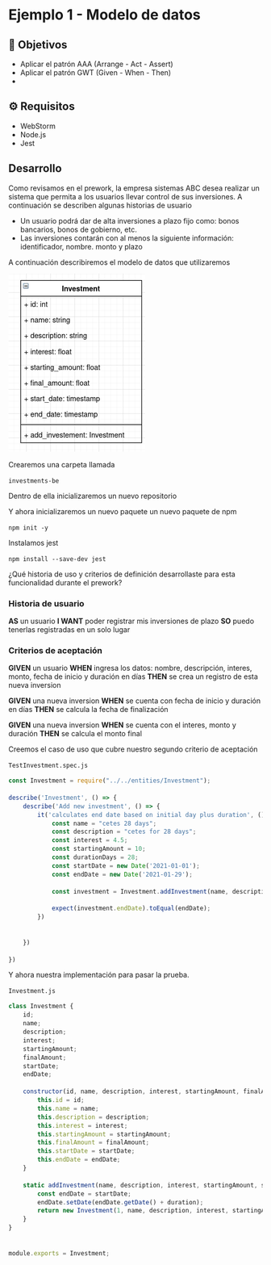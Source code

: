 # Ejemplo 1 - Modelo de datos

## :dart: Objetivos

- Aplicar el patrón AAA (Arrange -  Act - Assert)
- Aplicar el patrón GWT (Given - When - Then)
- 
## ⚙ Requisitos

- WebStorm
- Node.js
- Jest

## Desarrollo

Como revisamos en el prework, la empresa sistemas ABC desea realizar un sistema que permita a los usuarios llevar
control de sus inversiones. A continuación se describen algunas historias de usuario

- Un usuario podrá dar de alta inversiones a plazo fijo como: bonos bancarios, bonos de gobierno, etc.
- Las inversiones contarán con al menos la siguiente información: identificador, nombre. monto y plazo

A continuación describiremos el modelo de datos que utilizaremos

![img_4.png](img_4.png)

Crearemos una carpeta llamada

`investments-be`

Dentro de ella inicializaremos un nuevo repositorio

Y ahora inicializaremos un nuevo paquete un nuevo paquete de npm

`npm init -y`

Instalamos jest

`npm install --save-dev jest`

¿Qué historia de uso y criterios de definición desarrollaste para esta funcionalidad durante el prework?

### Historia de usuario

**AS** un usuario
**I WANT** poder registrar mis inversiones de plazo
**SO** puedo tenerlas registradas en un solo lugar

### Criterios de aceptación

**GIVEN** un usuario
**WHEN** ingresa los datos: nombre, descripción, interes, monto, fecha de inicio y duración en días
**THEN** se crea un registro de esta nueva inversion

**GIVEN** una nueva inversion
**WHEN** se cuenta con fecha de inicio y duración en días
**THEN** se calcula la fecha de finalización

**GIVEN** una nueva inversion
**WHEN** se cuenta con el interes, monto y duración
**THEN** se calcula el monto final

Creemos el caso de uso que cubre nuestro segundo criterio de aceptación

`TestInvestment.spec.js`

```javascript
const Investment = require("../../entities/Investment");

describe('Investment', () => {
    describe('Add new investment', () => {
        it('calculates end date based on initial day plus duration', () => {
            const name = "cetes 28 days";
            const description = "cetes for 28 days";
            const interest = 4.5;
            const startingAmount = 10;
            const durationDays = 28;
            const startDate = new Date('2021-01-01');
            const endDate = new Date('2021-01-29');

            const investment = Investment.addInvestment(name, description, interest, startingAmount, startDate, durationDays);

            expect(investment.endDate).toEqual(endDate);
        })


    })

})

```

Y ahora nuestra implementación para pasar la prueba.

`Investment.js`

```javascript
class Investment {
    id;
    name;
    description;
    interest;
    startingAmount;
    finalAmount;
    startDate;
    endDate;

    constructor(id, name, description, interest, startingAmount, finalAmount, startDate, endDate) {
        this.id = id;
        this.name = name;
        this.description = description;
        this.interest = interest;
        this.startingAmount = startingAmount;
        this.finalAmount = finalAmount;
        this.startDate = startDate;
        this.endDate = endDate;
    }

    static addInvestment(name, description, interest, startingAmount, startDate, duration) {
        const endDate = startDate;
        endDate.setDate(endDate.getDate() + duration);
        return new Investment(1, name, description, interest, startingAmount, 0, startDate, endDate)
    }
}


module.exports = Investment;


```
